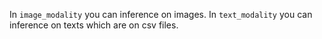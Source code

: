 In `image_modality` you can inference on images.
In `text_modality` you can inference on texts which are on csv files.
